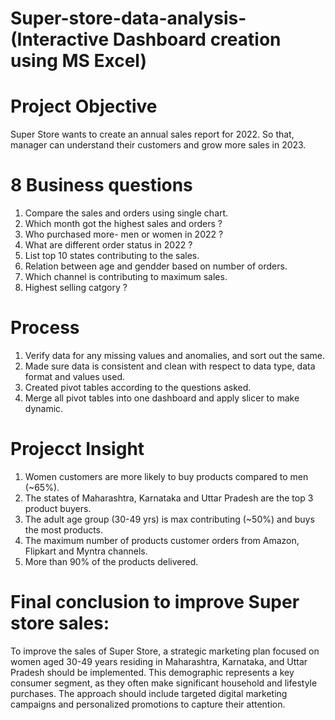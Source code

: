 # Super-store-data-analysis-(Interactive Dashboard creation using MS Excel)

# Project Objective

Super Store wants to create an annual sales report for 2022. So that, manager can understand their customers and grow more sales in 2023.


# 8 Business questions

1. Compare the sales and orders using single chart.
2. Which month got the highest sales and orders ?
3. Who purchased more- men or women in 2022 ?
4. What are different order status in 2022 ?
5. List top 10 states contributing to the sales.
6. Relation between age and gendder based on number of orders.
7. Which channel is contributing to maximum sales.
8. Highest selling catgory ?

# Process
1.  Verify data for any missing values and anomalies, and sort out the same.
2.  Made sure data is consistent and clean with respect to data type, data format and values used.
3.  Created pivot tables according to the questions asked.
4.  Merge all pivot tables into one dashboard and apply slicer to make dynamic.


# Projecct Insight

1. Women customers are more likely to buy products compared to men (~65%).
2. The states of Maharashtra, Karnataka and Uttar Pradesh are the top 3 product buyers.
3. The adult age group (30-49 yrs) is max contributing (~50%) and buys the most products.
4. The maximum number of products customer orders from Amazon, Flipkart and Myntra channels.
5. More than 90% of the products delivered.


# Final conclusion to improve Super store sales:

To improve the sales of Super Store, a strategic marketing plan focused on women aged 30-49 years residing in Maharashtra, Karnataka, and Uttar Pradesh should be implemented. This demographic represents a key consumer segment, as they often make significant household and lifestyle purchases. The approach should include targeted digital marketing campaigns and personalized promotions to capture their attention.

